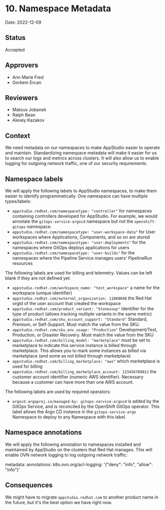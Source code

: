# 10. Namespace Metadata

Date: 2022-12-09

## Status

Accepted

## Approvers

* Ann Marie Fred
* Gorkem Ercan

## Reviewers

* Matous Jobanek
* Ralph Bean
* Alexey Kazakov

## Context

We need metadata on our namespaces to make AppStudio easier to operate and maintain. Standardizing namespace metadata will make it easier for us to search our logs and metrics across clusters. It will also allow us to enable logging for outgoing network traffic, one of our security requirements.

## Namespace labels

We will apply the following labels to AppStudio namespaces, to make them easier to identify programmatically. One namespace can have multiple types/labels:

- `appstudio.redhat.com/namespacetype: "controller"` for namespaces containing controllers developed for AppStudio. For example, we would annotate the `gitops-service-argocd` namespace but not the `openshift-gitops` namespace.
- `appstudio.redhat.com/namespacetype: "user-workspace-data"` for User workspaces where Applications, Components, and so on are stored
- `appstudio.redhat.com/namespacetype: "user-deployments"` for the namespaces where GitOps deploys applications for users
- `appstudio.redhat.com/namespacetype: "user-builds"` for the namespaces where the Pipeline Service manages users' PipelineRun resources

The following labels are used for billing and telemetry. Values can be left blank if they are not defined yet:

- `appstudio.redhat.com/workspace_name: "test_workspace"` a name for the workspace (unique identifier)
- `appstudio.redhat.com/external_organization: 11868048` the Red Hat orgId of the user account that created the workspace
- `appstudio.redhat.com/product_variant: "Stonesoup"` identifier for the type of product (allows tracking multiple variants in the same metric)
- `appstudio.redhat.com/sku_account_support: "Standard"` Standard, Premium, or Self-Support. Must match the value from the SKU.
- `appstudio.redhat.com/sku_env_usage: "Production"` Development/Test, Production, or Disaster Recovery. Must match the value from the SKU
- `appstudio.redhat.com/billing_model: "marketplace"` must be set to marketplace to indicate this service instance is billed through marketplace. This allows you to mark some instances as billed via marketplace (and some as not billed through marketplace)
- `appstudio.redhat.com/billing_marketplace: "aws"` which marketplace is used for billing
- `appstudio.redhat.com/billing_marketplace_account: 123456789012` the customer account identifier (numeric AWS identifier). Necessary because a customer can have more than one AWS account.

The following labels are used by required operators:

- `argocd.argoproj.io/managed-by: gitops-service-argocd` is added by the GitOps Service, and is reconciled by the OpenShift GitOps operator. This label allows the Argo CD instance in the `gitops-service-argo` Namespace to deploy to any Namespace with this label.

## Namespace annotations

We will apply the following annotation to namespaces installed and maintained by AppStudio on the clusters that Red Hat manages.  This will enable OVN network logging to log outgoing network traffic:

metadata:
  annotations:
    k8s.ovn.org/acl-logging: '{"deny": "info", "allow": "info"}'

## Consequences

We might have to migrate `appstudio.redhat.com` to another product name in the future, but it's the best option we have right now.
